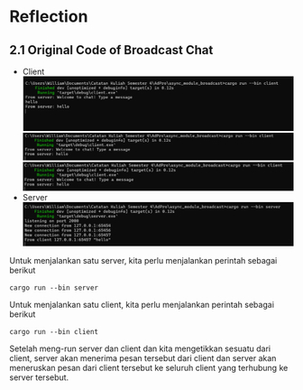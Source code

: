 #  Reflection
## 2.1 Original Code of Broadcast Chat
- Client
![Foto 1](image.png)
![Foto 2](image-1.png)
![Foto 3](image-2.png)
- Server
![Foto 4](image-3.png)

Untuk menjalankan satu server, kita perlu menjalankan perintah sebagai berikut
```
cargo run --bin server
```

Untuk menjalankan satu client, kita perlu menjalankan perintah sebagai berikut
```
cargo run --bin client
```

Setelah meng-run server dan client dan kita mengetikkan sesuatu dari client, server akan menerima pesan tersebut dari client dan server akan meneruskan pesan dari client tersebut ke seluruh client yang terhubung ke server tersebut. 
